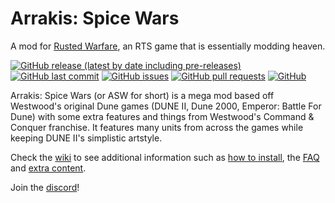 # Arrakis: Spice Wars
A mod for [Rusted Warfare](https://store.steampowered.com/app/647960/Rusted_Warfare__RTS/), an RTS game that is essentially modding heaven.

[![GitHub release (latest by date including pre-releases)](https://img.shields.io/github/v/release/gdigrenadier/Arrakis-Spice-Wars?include_prereleases)](https://img.shields.io/github/v/release/gdigrenadier/Arrakis-Spice-Wars?include_prereleases) [![GitHub last commit](https://img.shields.io/github/last-commit/gdigrenadier/Arrakis-Spice-Wars)](https://img.shields.io/github/last-commit/gdigrenadier/Arrakis-Spice-Wars) [![GitHub issues](https://img.shields.io/github/issues-raw/gdigrenadier/Arrakis-Spice-Wars)](https://img.shields.io/github/issues-raw/gdigrenadier/Arrakis-Spice-Wars) [![GitHub pull requests](https://img.shields.io/github/issues-pr/gdigrenadier/Arrakis-Spice-Wars)](https://img.shields.io/github/issues-pr/gdigrenadier/Arrakis-Spice-Wars) [![GitHub](https://img.shields.io/github/license/gdigrenadier/Arrakis-Spice-Wars)](https://img.shields.io/github/license/gdigrenadier/Arrakis-Spice-Wars)

Arrakis: Spice Wars (or ASW for short) is a mega mod based off Westwood's original Dune games (DUNE II, Dune 2000, Emperor: Battle For Dune) with some extra features and things from Westwood's Command & Conquer franchise. It features many units from across the games while keeping DUNE II's simplistic artstyle.

Check the [wiki](https://github.com/gdigrenadier/Arrakis-Spice-Wars/wiki/Home) to see additional information such as [how to install](https://github.com/gdigrenadier/Arrakis-Spice-Wars/wiki/Installation), the [FAQ](https://github.com/gdigrenadier/Arrakis-Spice-Wars/wiki/FAQ) and [extra content](https://github.com/gdigrenadier/Arrakis-Spice-Wars/wiki/Expansions). 

Join the [discord](https://discord.gg/qA4Tms9f87)!
